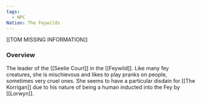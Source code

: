 ```yaml
---
tags:
  - NPC
Nation: The Feywilds
---
```

[[TOM MISSING INFORMATION]]
### Overview
The leader of the [[Seelie Court]] in the [[Feywild]]. Like many fey creatures, she is mischievous and likes to play pranks on people, sometimes very cruel ones. She seems to have a particular disdain for [[The Korrigan]] due to his nature of being a human inducted into the Fey by [[Lorwyn]].

